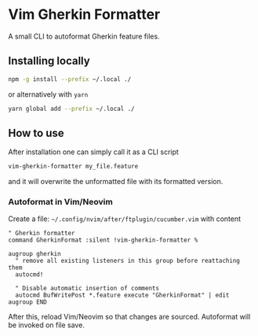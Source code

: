# Vim Gherkin Formatter

A small CLI to autoformat Gherkin feature files.

## Installing locally

```sh
npm -g install --prefix ~/.local ./
```

or alternatively with `yarn`

```sh
yarn global add --prefix ~/.local ./
```

## How to use

After installation one can simply call it as a CLI script
```sh
vim-gherkin-formatter my_file.feature
```
and it will overwrite the unformatted file with its formatted version.

### Autoformat in Vim/Neovim

Create a file: `~/.config/nvim/after/ftplugin/cucumber.vim` with content
```vim
" Gherkin formatter
command GherkinFormat :silent !vim-gherkin-formatter %

augroup gherkin
  " remove all existing listeners in this group before reattaching them
  autocmd!

  " Disable automatic insertion of comments
  autocmd BufWritePost *.feature execute "GherkinFormat" | edit
augroup END
```

After this, reload Vim/Neovim so that changes are sourced. Autoformat will
be invoked on file save.
